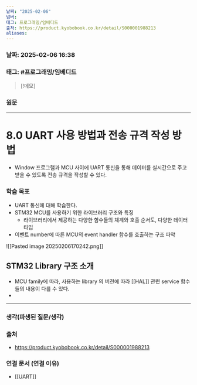 ```yaml
---
날짜: "2025-02-06"
넘버: 
태그: 프로그래밍/임베디드
출처: https://product.kyobobook.co.kr/detail/S000001988213
aliases:
---
```

### 날짜:  2025-02-06 16:38

### 태그: #프로그래밍/임베디드 

>[!메모]
>

### 원문
---
# 8.0 UART 사용 방법과 전송 규격 작성 방법

- Window 프로그램과 MCU 사이에 UART 통신을 통해 데이터를 실시간으로 주고받을 수 있도록 전송 규격을 작성할 수 있다.
### 학습 목표
- UART 통신에 대해 학습한다.
- STM32 MCU를 사용하기 위한 라이브러리 구조와 특징
	- 라이브러리에서 제공하는 다양한 함수들의 체계와 호출 순서도, 다양한 데이터 타입
- 이벤트 number에 따른 MCU의 event handler 함수를 호출하는 구조 파악

![[Pasted image 20250206170242.png]]
## STM32 Library 구조 소개
- MCU family에 따라, 사용하는 library 의 버전에 따라 [[HAL]] 관련 service 함수들의 내용이 다를 수 있다.
- 


---
### 생각(파생된 질문/생각)

### 출처
- https://product.kyobobook.co.kr/detail/S000001988213

### 연결 문서 (연결 이유)
- [[UART]]

